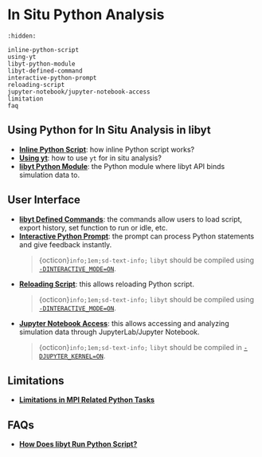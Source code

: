 # In Situ Python Analysis

```{toctree}
:hidden:

inline-python-script
using-yt
libyt-python-module
libyt-defined-command
interactive-python-prompt
reloading-script
jupyter-notebook/jupyter-notebook-access
limitation
faq
```

## Using Python for In Situ Analysis in libyt

- [**Inline Python Script**](./inline-python-script.md#inline-python-script): how inline Python script works?
- [**Using yt**](./using-yt.md#using-yt): how to use `yt` for in situ analysis?
- [**libyt Python Module**](./libyt-python-module.md#libyt-python-module): the Python module where libyt API binds simulation data to.

## User Interface

- [**libyt Defined Commands**](./libyt-defined-command.md#libyt-defined-commands): the commands allow users to load script, export history, set function to run or idle, etc.
- [**Interactive Python Prompt**](./interactive-python-prompt.md#interactive-python-prompt): the prompt can process Python statements and give feedback instantly.
  > {octicon}`info;1em;sd-text-info;` `libyt` should be compiled using [`-DINTERACTIVE_MODE=ON`](../how-to-install.md#dinteractive-mode).
- [**Reloading Script**](./reloading-script.md#reloading-script): this allows reloading Python script.
  > {octicon}`info;1em;sd-text-info;` `libyt` should be compiled using [`-DINTERACTIVE_MODE=ON`](../how-to-install.md#dinteractive-mode).
- [**Jupyter Notebook Access**](./jupyter-notebook/jupyter-notebook-access.md#jupyter-notebook-access): this allows accessing and analyzing simulation data through JupyterLab/Jupyter Notebook.
  > {octicon}`info;1em;sd-text-info;` `libyt` should be compiled in [`-DJUPYTER_KERNEL=ON`](../how-to-install.md#djupyter-kernel).

## Limitations

- [**Limitations in MPI Related Python Tasks**](./limitation.md#limitations-in-mpi-related-python-tasks)

## FAQs

- [**How Does libyt Run Python Script?**](./faq.md#how-does-libyt-run-python-script)
